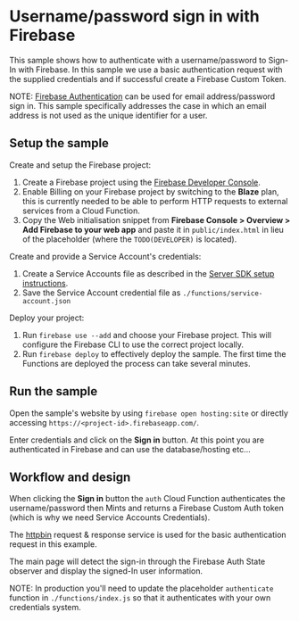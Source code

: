 # Username/password sign in with Firebase

This sample shows how to authenticate with a username/password to Sign-In with Firebase. In this sample we use a basic authentication request with the supplied credentials and if successful create a Firebase Custom Token.

NOTE: [Firebase Authentication](https://firebase.google.com/docs/auth/web/password-auth) can be used for email address/password sign in. This sample specifically addresses the case in which an email address is not used as the unique identifier for a user.

## Setup the sample

Create and setup the Firebase project:
 1. Create a Firebase project using the [Firebase Developer Console](https://console.firebase.google.com).
 1. Enable Billing on your Firebase project by switching to the **Blaze** plan, this is currently needed to be able to perform HTTP requests to external services from a Cloud Function.
 1. Copy the Web initialisation snippet from **Firebase Console > Overview > Add Firebase to your web app** and paste it in `public/index.html` in lieu of the placeholder (where the `TODO(DEVELOPER)` is located).

Create and provide a Service Account's credentials:
 1. Create a Service Accounts file as described in the [Server SDK setup instructions](https://firebase.google.com/docs/server/setup#add_firebase_to_your_app).
 1. Save the Service Account credential file as `./functions/service-account.json`

Deploy your project:
 1. Run `firebase use --add` and choose your Firebase project. This will configure the Firebase CLI to use the correct project locally.
 1. Run `firebase deploy` to effectively deploy the sample. The first time the Functions are deployed the process can take several minutes.


## Run the sample

Open the sample's website by using `firebase open hosting:site` or directly accessing `https://<project-id>.firebaseapp.com/`.

Enter credentials and click on the **Sign in** button. At this point you are authenticated in Firebase and can use the database/hosting etc...

## Workflow and design

When clicking the **Sign in** button the `auth` Cloud Function authenticates the username/password then Mints and returns a Firebase Custom Auth token (which is why we need Service Accounts Credentials).

The [httpbin](https://httpbin.org) request & response service is used for the basic authentication request in this example.

The main page will detect the sign-in through the Firebase Auth State observer and display the signed-In user information.

NOTE: In production you'll need to update the placeholder `authenticate` function in `./functions/index.js` so that it authenticates with your own credentials system.
